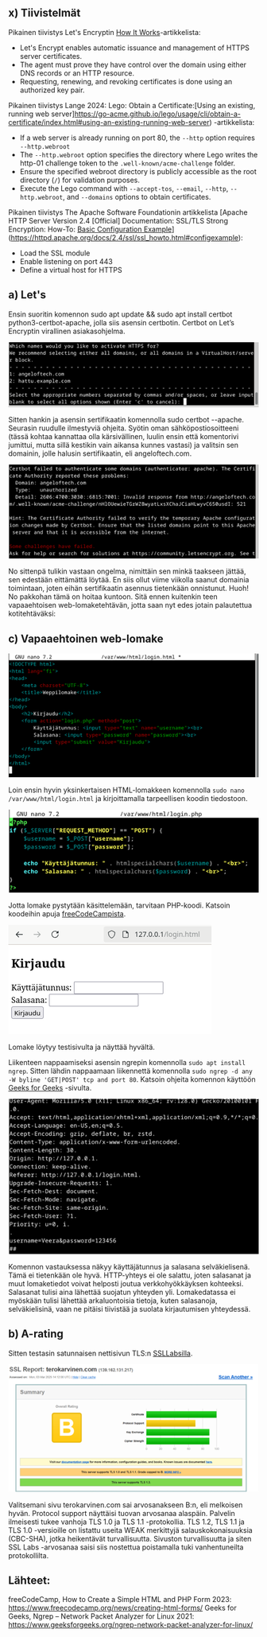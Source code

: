 ## x) Tiivistelmät

Pikainen tiivistys Let's Encryptin [How It Works](https://letsencrypt.org/how-it-works/)-artikkelista:
- Let's Encrypt enables automatic issuance and management of HTTPS server certificates.
- The agent must prove they have control over the domain using either DNS records or an HTTP resource.
- Requesting, renewing, and revoking certificates is done using an authorized key pair.


Pikainen tiivistys Lange 2024: Lego: Obtain a Certificate:[Using an existing, running web server]https://go-acme.github.io/lego/usage/cli/obtain-a-certificate/index.html#using-an-existing-running-web-server) -artikkelista:
- If a web server is already running on port 80, the `--http` option requires `--http.webroot`
- The `--http.webroot` option specifies the directory where Lego writes the http-01 challenge token to the `.well-known/acme-challenge` folder.
- Ensure the specified webroot directory is publicly accessible as the root directory (`/`) for validation purposes.
- Execute the Lego command with `--accept-tos`, `--email`, `--http`, `--http.webroot`, and `--domains` options to obtain certificates.

Pikainen tiivistys The Apache Software Foundationin artikkelista [Apache HTTP Server Version 2.4 [Official] Documentation: SSL/TLS Strong Encryption: How-To: [Basic Configuration Example](https://httpd.apache.org/docs/2.4/ssl/ssl_howto.html#configexample)](https://httpd.apache.org/docs/2.4/ssl/ssl_howto.html#configexample):
- Load the SSL module
- Enable listening on port 443
- Define a virtual host for HTTPS

## a) Let's

Ensin suoritin komennon sudo apt update && sudo apt install certbot python3-certbot-apache, jolla siis asensin certbotin. Certbot on Let’s Encryptin virallinen asiakasohjelma. 

![Add file: Upload](Sala1.png)

Sitten hankin ja asensin sertifikaatin komennolla sudo certbot --apache. Seurasin ruudulle ilmestyviä ohjeita. Syötin oman sähköpostiosoitteeni (tässä kohtaa kannattaa olla kärsivällinen, luulin ensin että komentorivi jumittui, mutta sillä kestikin vain aikansa kunnes vastasi) ja valitsin sen domainin, jolle halusin sertifikaatin, eli angeloftech.com.

![Add file: Upload](Sala2.png)

No sittenpä tulikin vastaan ongelma, nimittäin sen minkä taakseen jättää, sen edestään eittämättä löytää. En siis ollut viime viikolla saanut domainia toimintaan, joten eihän sertifikaatin asennus tietenkään onnistunut. Huoh! No pakkohan tämä on hoitaa kuntoon. Sitä ennen kuitenkin teen vapaaehtoisen web-lomaketehtävän, jotta saan nyt edes jotain palautettua kotitehtäväksi:

## c) Vapaaehtoinen web-lomake

![Add file: Upload](Sala3.png)

Loin ensin hyvin yksinkertaisen HTML-lomakkeen komennolla `sudo nano /var/www/html/login.html` ja kirjoittamalla tarpeellisen koodin tiedostoon. 

![Add file: Upload](Sala4.png)

Jotta lomake pystytään käsittelemään, tarvitaan PHP-koodi. Katsoin koodeihin apuja [freeCodeCampista](https://www.freecodecamp.org/news/creating-html-forms/).

![Add file: Upload](Sala5.png)

Lomake löytyy testisivulta ja näyttää hyvältä.

Liikenteen nappaamiseksi asensin ngrepin komennolla `sudo apt install ngrep`. Sitten lähdin nappaamaan liikennettä komennolla `sudo ngrep -d any -W byline 'GET|POST' tcp and port 80`. Katsoin ohjeita komennon käyttöön [Geeks for Geeks](https://www.geeksforgeeks.org/ngrep-network-packet-analyzer-for-linux/) -sivulta.

![Add file: Upload](Sala6.png)

Komennon vastauksessa näkyy käyttäjätunnus ja salasana selväkielisenä. Tämä ei tietenkään ole hyvä. HTTP-yhteys ei ole salattu, joten salasanat ja muut lomaketiedot voivat helposti joutua verkkohyökkäyksen kohteeksi. Salasanat tulisi aina lähettää suojatun yhteyden yli. Lomakedatassa ei myöskään tulisi lähettää arkaluontoisia tietoja, kuten salasanoja, selväkielisinä, vaan ne pitäisi tiivistää ja suolata kirjautumisen yhteydessä. 

## b) A-rating

Sitten testasin satunnaisen nettisivun TLS:n [SSLLabsilla](https://www.ssllabs.com/ssltest/). 

![Add file: Upload](Sala7.png)

Valitsemani sivu terokarvinen.com sai arvosanakseen B:n, eli melkoisen hyvän. Protocol support näyttäisi tuovan arvosanaa alaspäin. Palvelin ilmeisesti tukee vanhoja TLS 1.0 ja TLS 1.1 -protokollia. TLS 1.2, TLS 1.1 ja TLS 1.0 -versioille on listattu useita WEAK merkittyjä salauskokonaisuuksia (CBC-SHA), jotka heikentävät turvallisuutta. Sivuston turvallisuutta ja siten SSL Labs -arvosanaa saisi siis nostettua poistamalla tuki vanhentuneilta protokollilta.

## Lähteet: 

freeCodeCamp, How to Create a Simple HTML and PHP Form 2023: https://www.freecodecamp.org/news/creating-html-forms/
Geeks for Geeks, Ngrep – Network Packet Analyzer for Linux 2021: https://www.geeksforgeeks.org/ngrep-network-packet-analyzer-for-linux/





